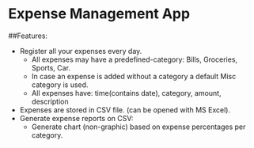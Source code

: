 # Expense Management App

##Features:
* Register all your expenses every day.
  * All expenses may have a predefined-category: Bills, Groceries, Sports, Car.
  * In case an expense is added without a category a default Misc category is used.
  * All expenses have: time(contains date), category, amount, description
* Expenses are stored in CSV file. (can be opened with MS Excel).
* Generate expense reports on CSV:
  * Generate chart (non-graphic) based on expense percentages per category.
